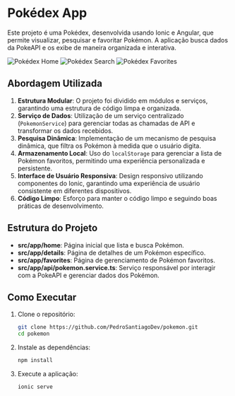 # Pokédex App

Este projeto é uma Pokédex, desenvolvida usando Ionic e Angular, que permite visualizar, pesquisar e favoritar Pokémon. A aplicação busca dados da PokeAPI e os exibe de maneira organizada e interativa.

![Pokédex Home](./public/home-list.jpeg)
![Pokédex Search](./public/search.jpeg)
![Pokédex Favorites](./public/favorites.jpeg)

## Abordagem Utilizada

1. **Estrutura Modular**: O projeto foi dividido em módulos e serviços, garantindo uma estrutura de código limpa e organizada.
2. **Serviço de Dados**: Utilização de um serviço centralizado (`PokemonService`) para gerenciar todas as chamadas de API e transformar os dados recebidos.
3. **Pesquisa Dinâmica**: Implementação de um mecanismo de pesquisa dinâmica, que filtra os Pokémon à medida que o usuário digita.
4. **Armazenamento Local**: Uso do `localStorage` para gerenciar a lista de Pokémon favoritos, permitindo uma experiência personalizada e persistente.
6. **Interface de Usuário Responsiva**: Design responsivo utilizando componentes do Ionic, garantindo uma experiência de usuário consistente em diferentes dispositivos.
7. **Código Limpo**: Esforço para manter o código limpo e seguindo boas práticas de desenvolvimento.

## Estrutura do Projeto

- **src/app/home**: Página inicial que lista e busca Pokémon.
- **src/app/details**: Página de detalhes de um Pokémon específico.
- **src/app/favorites**: Página de gerenciamento de Pokémon favoritos.
- **src/app/api/pokemon.service.ts**: Serviço responsável por interagir com a PokeAPI e gerenciar dados dos Pokémon.

## Como Executar

1. Clone o repositório:
    ```sh
    git clone https://github.com/PedroSantiagoDev/pokemon.git
    cd pokemon
    ```

2. Instale as dependências:
    ```sh
    npm install
    ```

3. Execute a aplicação:
    ```sh
    ionic serve
    ```
